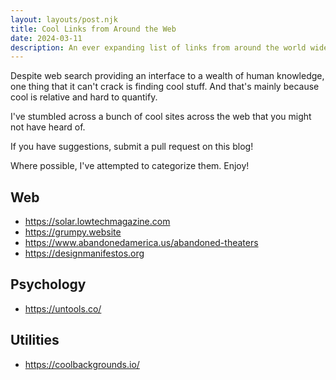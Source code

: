 ```yaml
---
layout: layouts/post.njk
title: Cool Links from Around the Web
date: 2024-03-11
description: An ever expanding list of links from around the world wide web.
---
```


Despite web search providing an interface to a wealth of human knowledge, one thing that it can't crack is finding cool stuff. And that's mainly because cool is relative and hard to quantify.

I've stumbled across a bunch of cool sites across the web that you might not have heard of.

If you have suggestions, submit a pull request on this blog!

Where possible, I've attempted to categorize them. Enjoy!

## Web

- https://solar.lowtechmagazine.com
- https://grumpy.website
- https://www.abandonedamerica.us/abandoned-theaters
- https://designmanifestos.org

## Psychology

- https://untools.co/

## Utilities

- https://coolbackgrounds.io/
